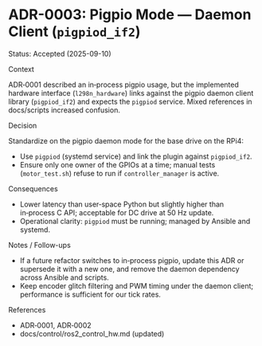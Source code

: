 # ADR-0003: Pigpio Mode — Daemon Client (`pigpiod_if2`)

Status: Accepted (2025-09-10)

Context

ADR‑0001 described an in‑process pigpio usage, but the implemented hardware interface (`l298n_hardware`) links against the pigpio daemon client library (`pigpiod_if2`) and expects the `pigpiod` service. Mixed references in docs/scripts increased confusion.

Decision

Standardize on the pigpio daemon mode for the base drive on the RPi4:

- Use `pigpiod` (systemd service) and link the plugin against `pigpiod_if2`.
- Ensure only one owner of the GPIOs at a time; manual tests (`motor_test.sh`) refuse to run if `controller_manager` is active.

Consequences

- Lower latency than user‑space Python but slightly higher than in‑process C API; acceptable for DC drive at 50 Hz update.
- Operational clarity: `pigpiod` must be running; managed by Ansible and systemd.

Notes / Follow-ups

- If a future refactor switches to in‑process pigpio, update this ADR or supersede it with a new one, and remove the daemon dependency across Ansible and scripts.
- Keep encoder glitch filtering and PWM timing under the daemon client; performance is sufficient for our tick rates.

References

- ADR‑0001, ADR‑0002
- docs/control/ros2_control_hw.md (updated)
